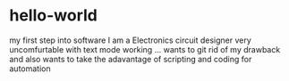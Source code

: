 # hello-world
my first step into software
I am a Electronics circuit designer 
very uncomfurtable with text mode working ...
wants to git rid of my drawback and also wants to take the adavantage of scripting and coding for automation
